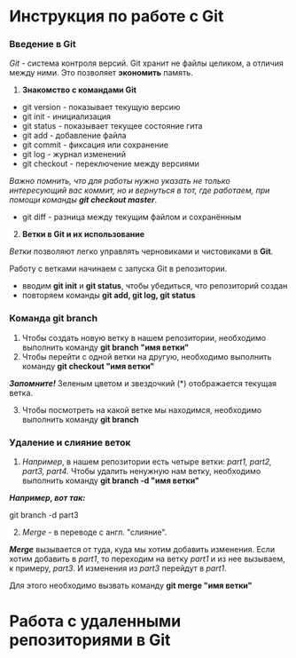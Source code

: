 # Инструкция по работе с Git

### Введение в Git

*Git* - система контроля версий. Git хранит не файлы целиком, а отличия между ними. Это позволяет **экономить** память. 

1. **Знакомство с командами Git**
* git version - показывает текущую версию
* git init - инициализация
* git status - показывает текущее состояние гита
* git add - добавление файла
* git commit - фиксация или сохранение
* git log - журнал изменений
* git checkout - переключение между версиями

*Важно помнить, что для работы нужно указать не только интересующий вас коммит, но и вернуться в тот, где работаем, при помощи команды __git checkout master__*.

* git diff - разница между текущим файлом и сохранённым

2. **Ветки в Git и их использование**

*Ветки* позволяют легко управлять черновиками и чистовиками в **Git**.

Работу с ветками начинаем с запуска Git в репозитории.

* вводим **git init** и **git status**, чтобы убедиться, что репозиторий создан
* повторяем команды **git add, git log, git status**

### Команда git branch

1. Чтобы создать новую ветку в нашем репозитории, необходимо выполнить команду **git branch "имя ветки"**
2. Чтобы перейти с одной ветки на другую, необходимо выполнить команду **git checkout "имя ветки"**

**_Запомните!_** Зеленым цветом и звездочкий (*) отображается текущая ветка.

3. Чтобы посмотреть на какой ветке мы находимся, необходимо выполнить команду **git branch**

### Удаление и слияние веток 

1. *Например*, в нашем репозитории есть четыре ветки: _part1, part2, part3, part4_. Чтобы удалить ненужную нам ветку, необходимо выполнить команду **git branch -d "имя ветки"**

**_Например, вот так:_**

git branch -d part3

2. *Merge* - в переводе с англ. "слияние".

**_Merge_** вызывается от туда, куда мы хотим добавить изменения. Если хотим добавить в _part1_, то переходим на ветку _part1_ и из нее вызываем, к примеру, _part3_. И изменения из _part3_ перейдут в _part1_. 

Для этого необходимо вызвать команду **git merge "имя ветки"**

# Работа с удаленными репозиториями в Git
